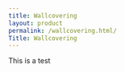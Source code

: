 ```yaml
---
title: Wallcovering
layout: product
permalink: /wallcovering.html/
Title: Wallcovering
---
```

This is a test